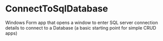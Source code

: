 # ConnectToSqlDatabase
 Windows Form app that opens a window to enter SQL server connection details to connect to a Database (a basic starting point for simple CRUD apps)
